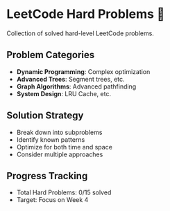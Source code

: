 # LeetCode Hard Problems 🔴

Collection of solved hard-level LeetCode problems.

## Problem Categories
- **Dynamic Programming**: Complex optimization
- **Advanced Trees**: Segment trees, etc.
- **Graph Algorithms**: Advanced pathfinding
- **System Design**: LRU Cache, etc.

## Solution Strategy
- Break down into subproblems
- Identify known patterns
- Optimize for both time and space
- Consider multiple approaches

## Progress Tracking
- Total Hard Problems: 0/15 solved
- Target: Focus on Week 4
